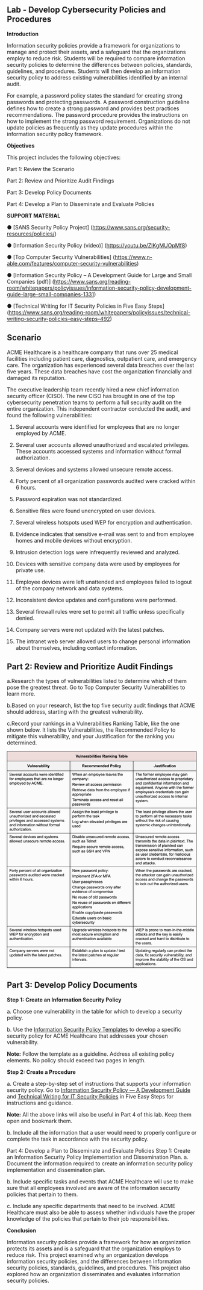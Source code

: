 ## Lab - Develop Cybersecurity Policies and Procedures

**Introduction**

Information security policies provide a framework for organizations to manage and protect their assets, and a safeguard that the organizations employ to reduce risk. Students will be required to compare information security policies to determine the differences between policies, standards, guidelines, and procedures. Students will then develop an information security policy to address existing vulnerabilities identified by an internal audit.

For example, a password policy states the standard for creating strong passwords and protecting passwords. A password construction guideline defines how to create a strong password and provides best practices recommendations. The password procedure provides the instructions on how to implement the strong password requirement. Organizations do not update policies as frequently as they update procedures within the information security policy framework.

**Objectives**

This project includes the following objectives:

Part 1: Review the Scenario

Part 2: Review and Prioritize Audit Findings

Part 3: Develop Policy Documents

Part 4: Develop a Plan to Disseminate and Evaluate Policies



**SUPPORT MATERIAL**

●   [SANS Security Policy Project]
(https://www.sans.org/security-resources/policies/)

●   [Information Security Policy (video)]
(https://youtu.be/ZlKgMUOpMf8)

●   [Top Computer Security Vulnerabilities]
(https://www.n-able.com/features/computer-security-vulnerabilities)

●   [Information Security Policy – A Development Guide for Large and Small Companies (pdf)] (https://www.sans.org/reading-room/whitepapers/policyissues/information-security-policy-development-guide-large-small-companies-1331)

●   [Technical Writing for IT Security Policies in Five Easy Steps]
(https://www.sans.org/reading-room/whitepapers/policyissues/technical-writing-security-policies-easy-steps-492)


## Scenario


ACME Healthcare is a healthcare company that runs over 25 medical facilities including patient care, diagnostics, outpatient care, and emergency care. The organization has experienced several data breaches over the last five years. These data breaches have cost the organization financially and damaged its reputation.

The executive leadership team recently hired a new chief information security officer (CISO). The new CISO has brought in one of the top cybersecurity penetration teams to perform a full security audit on the entire organization. This independent contractor conducted the audit, and found the following vulnerabilities:

1)    Several accounts were identified for employees that are no longer employed by ACME.

2)    Several user accounts allowed unauthorized and escalated privileges. These accounts accessed systems and information without formal authorization.

3)    Several devices and systems allowed unsecure remote access.

4)    Forty percent of all organization passwords audited were cracked within 6 hours.

5)    Password expiration was not standardized.

6)    Sensitive files were found unencrypted on user devices.

7)    Several wireless hotspots used WEP for encryption and authentication.

8)    Evidence indicates that sensitive e-mail was sent to and from employee homes and mobile devices without encryption.

9)    Intrusion detection logs were infrequently reviewed and analyzed.

10)  Devices with sensitive company data were used by employees for private use.

11)  Employee devices were left unattended and employees failed to logout of the company network and data systems.

12)  Inconsistent device updates and configurations were performed.

13)  Several firewall rules were set to permit all traffic unless specifically denied.

14)  Company servers were not updated with the latest patches.

15)  The intranet web server allowed users to change personal information about themselves, including contact information.



## Part 2: Review and Prioritize Audit Findings

a.Research the types of vulnerabilities listed to determine which of them pose the greatest threat. Go to Top Computer Security Vulnerabilities to learn more.

b.Based on your research, list the top five security audit findings that ACME should address, starting with the greatest vulnerability.

c.Record your rankings in a Vulnerabilities Ranking Table, like the one shown below. It lists the Vulnerabilities, the Recommended Policy to mitigate this vulnerability, and your Justification for the ranking you determined.

![](../labs/img/Vulnerabilities_Ranking.png)


## Part 3: Develop Policy Documents

**Step 1:** **Create an Information Security Policy**

a.     Choose one vulnerability in the table for which to develop a security policy.

b.     Use the [Information Security Policy Templates](https://www.sans.org/information-security-policy/) to develop a specific security policy for ACME Healthcare that addresses your chosen vulnerability.

**Note:** Follow the template as a guideline. Address all existing policy elements. No policy should exceed two pages in length.

**Step 2: Create a Procedure**

a.     Create a step-by-step set of instructions that supports your information security policy. Go to [Information Security Policy — A Development Guide](https://www.sans.org/reading-room/whitepapers/policyissues/information-security-policy-development-guide-large-small-companies-1331) and [Technical Writing for IT Security Policies](https://www.sans.org/reading-room/whitepapers/policyissues/technical-writing-security-policies-easy-steps-492) in Five Easy Steps for instructions and guidance.

**Note:** All the above links will also be useful in Part 4 of this lab. Keep them open and bookmark them.

b.     Include all the information that a user would need to properly configure or complete the task in accordance with the security policy.

Part 4: Develop a Plan to Disseminate and Evaluate Policies
Step 1: Create an Information Security Policy Implementation and Dissemination Plan.
a.     Document the information required to create an information security policy implementation and dissemination plan.

b.     Include specific tasks and events that ACME Healthcare will use to make sure that all employees involved are aware of the information security policies that pertain to them.

c.     Include any specific departments that need to be involved. ACME Healthcare must also be able to assess whether individuals have the proper knowledge of the policies that pertain to their job responsibilities.

**Conclusion**

Information security policies provide a framework for how an organization protects its assets and is a safeguard that the organization employs to reduce risk. This project examined why an organization develops information security policies, and the differences between information security policies, standards, guidelines, and procedures. This project also explored how an organization disseminates and evaluates information security policies.


